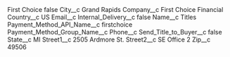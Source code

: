 <?xml version="1.0" encoding="UTF-8"?>
<CustomMetadata xmlns="http://soap.sforce.com/2006/04/metadata" xmlns:xsi="http://www.w3.org/2001/XMLSchema-instance" xmlns:xsd="http://www.w3.org/2001/XMLSchema">
    <label>First Choice</label>
    <protected>false</protected>
    <values>
        <field>City__c</field>
        <value xsi:type="xsd:string">Grand Rapids</value>
    </values>
    <values>
        <field>Company__c</field>
        <value xsi:type="xsd:string">First Choice Financial</value>
    </values>
    <values>
        <field>Country__c</field>
        <value xsi:type="xsd:string">US</value>
    </values>
    <values>
        <field>Email__c</field>
        <value xsi:nil="true"/>
    </values>
    <values>
        <field>Internal_Delivery__c</field>
        <value xsi:type="xsd:boolean">false</value>
    </values>
    <values>
        <field>Name__c</field>
        <value xsi:type="xsd:string">Titles</value>
    </values>
    <values>
        <field>Payment_Method_API_Name__c</field>
        <value xsi:type="xsd:string">firstchoice</value>
    </values>
    <values>
        <field>Payment_Method_Group_Name__c</field>
        <value xsi:nil="true"/>
    </values>
    <values>
        <field>Phone__c</field>
        <value xsi:nil="true"/>
    </values>
    <values>
        <field>Send_Title_to_Buyer__c</field>
        <value xsi:type="xsd:boolean">false</value>
    </values>
    <values>
        <field>State__c</field>
        <value xsi:type="xsd:string">MI</value>
    </values>
    <values>
        <field>Street1__c</field>
        <value xsi:type="xsd:string">2505 Ardmore St.</value>
    </values>
    <values>
        <field>Street2__c</field>
        <value xsi:type="xsd:string">SE Office 2</value>
    </values>
    <values>
        <field>Zip__c</field>
        <value xsi:type="xsd:string">49506</value>
    </values>
</CustomMetadata>
